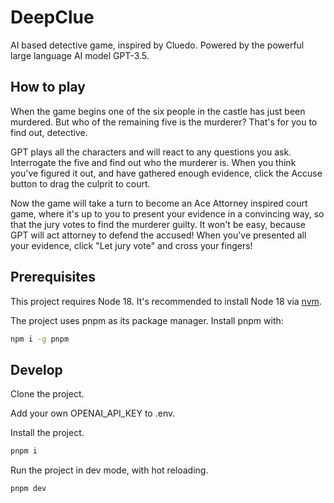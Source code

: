 # DeepClue

AI based detective game, inspired by Cluedo.
Powered by the powerful large language AI model GPT-3.5.

## How to play
When the game begins one of the six people in the castle has just been murdered. But who of the remaining five is the murderer? That's for you to find out, detective.

GPT plays all the characters and will react to any questions you ask. Interrogate the five and find out who the murderer is. When you think you've figured it out, and have gathered enough evidence, click the Accuse button to drag the culprit to court.

Now the game will take a turn to become an Ace Attorney inspired court game, where it's up to you to present your evidence in a convincing way, so that the jury votes to find the murderer guilty. It won't be easy, because GPT will act attorney to defend the accused! When you've presented all your evidence, click "Let jury vote" and cross your fingers!

## Prerequisites

This project requires Node 18. It's recommended to install Node 18 via [nvm](https://github.com/nvm-sh/nvm).

The project uses pnpm as its package manager. Install pnpm with:
```bash
npm i -g pnpm
```

## Develop

Clone the project.

Add your own OPENAI_API_KEY to .env.

Install the project.

```bash
pnpm i
```

Run the project in dev mode, with hot reloading.

```bash
pnpm dev
```
